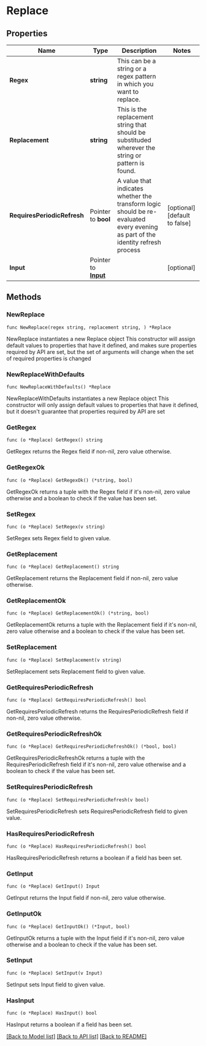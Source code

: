 # Replace

## Properties

Name | Type | Description | Notes
------------ | ------------- | ------------- | -------------
**Regex** | **string** | This can be a string or a regex pattern in which you want to replace. | 
**Replacement** | **string** | This is the replacement string that should be substituded wherever the string or pattern is found. | 
**RequiresPeriodicRefresh** | Pointer to **bool** | A value that indicates whether the transform logic should be re-evaluated every evening as part of the identity refresh process | [optional] [default to false]
**Input** | Pointer to [**Input**](Input.md) |  | [optional] 

## Methods

### NewReplace

`func NewReplace(regex string, replacement string, ) *Replace`

NewReplace instantiates a new Replace object
This constructor will assign default values to properties that have it defined,
and makes sure properties required by API are set, but the set of arguments
will change when the set of required properties is changed

### NewReplaceWithDefaults

`func NewReplaceWithDefaults() *Replace`

NewReplaceWithDefaults instantiates a new Replace object
This constructor will only assign default values to properties that have it defined,
but it doesn't guarantee that properties required by API are set

### GetRegex

`func (o *Replace) GetRegex() string`

GetRegex returns the Regex field if non-nil, zero value otherwise.

### GetRegexOk

`func (o *Replace) GetRegexOk() (*string, bool)`

GetRegexOk returns a tuple with the Regex field if it's non-nil, zero value otherwise
and a boolean to check if the value has been set.

### SetRegex

`func (o *Replace) SetRegex(v string)`

SetRegex sets Regex field to given value.


### GetReplacement

`func (o *Replace) GetReplacement() string`

GetReplacement returns the Replacement field if non-nil, zero value otherwise.

### GetReplacementOk

`func (o *Replace) GetReplacementOk() (*string, bool)`

GetReplacementOk returns a tuple with the Replacement field if it's non-nil, zero value otherwise
and a boolean to check if the value has been set.

### SetReplacement

`func (o *Replace) SetReplacement(v string)`

SetReplacement sets Replacement field to given value.


### GetRequiresPeriodicRefresh

`func (o *Replace) GetRequiresPeriodicRefresh() bool`

GetRequiresPeriodicRefresh returns the RequiresPeriodicRefresh field if non-nil, zero value otherwise.

### GetRequiresPeriodicRefreshOk

`func (o *Replace) GetRequiresPeriodicRefreshOk() (*bool, bool)`

GetRequiresPeriodicRefreshOk returns a tuple with the RequiresPeriodicRefresh field if it's non-nil, zero value otherwise
and a boolean to check if the value has been set.

### SetRequiresPeriodicRefresh

`func (o *Replace) SetRequiresPeriodicRefresh(v bool)`

SetRequiresPeriodicRefresh sets RequiresPeriodicRefresh field to given value.

### HasRequiresPeriodicRefresh

`func (o *Replace) HasRequiresPeriodicRefresh() bool`

HasRequiresPeriodicRefresh returns a boolean if a field has been set.

### GetInput

`func (o *Replace) GetInput() Input`

GetInput returns the Input field if non-nil, zero value otherwise.

### GetInputOk

`func (o *Replace) GetInputOk() (*Input, bool)`

GetInputOk returns a tuple with the Input field if it's non-nil, zero value otherwise
and a boolean to check if the value has been set.

### SetInput

`func (o *Replace) SetInput(v Input)`

SetInput sets Input field to given value.

### HasInput

`func (o *Replace) HasInput() bool`

HasInput returns a boolean if a field has been set.


[[Back to Model list]](../README.md#documentation-for-models) [[Back to API list]](../README.md#documentation-for-api-endpoints) [[Back to README]](../README.md)



